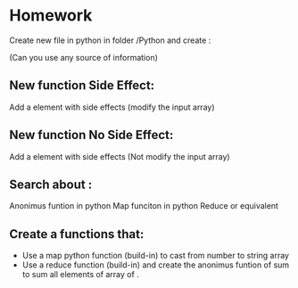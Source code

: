# Homework

Create new file in python in folder /Python and create :

(Can you use any source of information)

## New function Side Effect:
Add a element with side effects (modify the input array)

## New function No Side Effect:
Add a element with side effects (Not modify the input array)

## Search about :

Anonimus funtion in python
Map funciton in python
Reduce or equivalent

## Create a functions that:

* Use a map python function (build-in) to cast from number to string array
* Use a reduce function (build-in) and create the anonimus funtion of sum to sum all elements of array of   .






